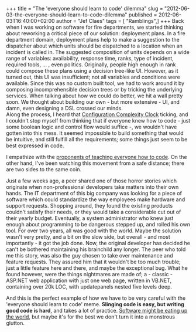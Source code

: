 +++
title = "The 'everyone should learn to code' dilemma"
slug = "2012-06-03-the-everyone-should-learn-to-code-dilemma"
published = 2012-06-03T16:40:00+02:00
author = "Jef Claes"
tags = [ "Ramblings",]
+++
Back when I was working on software for fire departments, we started
thinking about reworking a critical piece of our solution: deployment
plans. In a fire department domain, deployment plans help to make a
suggestion to the dispatcher about which units should be dispatched to a
location when an incident is called in. The suggested composition of
units depends on a wide range of variables: availability, response time,
ranks, type of incident, required tools, ... , even politics.
Originally, people high enough in rank could compose these plans using a
decision tree-like UI. However, as it turned out, this UI was
insufficient; not all variables and conditions were available. Since
this was no custom built tool, we had to work around it by composing
incomprehensible decision trees or by tricking the underlying services.
When talking about how we could do better, we hit a wall pretty soon. We
thought about building our own - but more extensive - UI, and damn, even
designing a DSL crossed our minds.  
Along the process, I heard that [Configuration Complexity
Clock](http://mikehadlow.blogspot.co.uk/2012/05/configuration-complexity-clock.html)
ticking, and I couldn't stop myself from thinking that if everyone knew
how to code - just some boolean logic and control flow would suffice -,
we wouldn't have gotten into this mess. It seemed impossible to build
something that would be intuitive, and still fulfill all the
requirements; some things just seem to be best expressed in code.  
  
I empathize with the [proponents of teaching everyone how to
code](http://sachagreif.com/please-learn-to-code/). On the other hand,
I've been watching this movement from a safe distance; there are two
sides to the same coin.  
  
Just a few weeks ago, a peer shared one of those horror stories which
originate when non-professional developers take matters into their own
hands. The IT department of this big company was looking for a piece of
software which could standardize the way employees make hardware and
support requests. Shopping around, they found the existing products
couldn't satisfy their needs, or they would take a considerable cut out
of their yearly budget. Eventually, a system administrator who knew just
enough about programming to be dangerous stepped up, and rolled his own
tool. For over two years, all was good with the world. Maybe the
solution wasn't very pretty, and a bit on the slow side, but overall -
and most importantly - it got the job done. Now, the original developer
has decided he can't be bothered maintaining his brainchild any longer.
The peer who told me this story, was also the guy chosen to take over
maintenance and feature requests. They assured him that it wouldn't be
too much trouble; just a little feature here and there, and maybe the
exceptional bug. What he found however, were the things nightmares are
made of; a - classic - ASP.NET web application with just one web page,
written in VB.NET, containing over 20k LOC, with updatepanels nested
five levels deep.  
  
And this is the perfect example of how we have to be very careful with
the 'everyone should learn to code' meme. **Slinging code is easy, but
writing good code is hard**, and takes a lot of practice. [Software
might be eating up the
world](http://online.wsj.com/article/SB10001424053111903480904576512250915629460.html),
but maybe it's for the best we don't turn it into a monstrous glutton.
